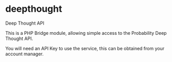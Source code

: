 deepthought
===========

Deep Thought API

This is a PHP Bridge module, allowing simple access to the Probability Deep Thought API.

You will need an API Key to use the service, this can be obtained from your account manager.
